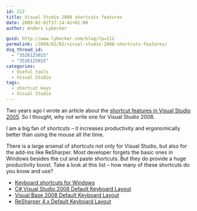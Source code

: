 ```yaml
---
id: 212
title: Visual Studio 2008 shortcuts features
date: 2009-02-02T17:14:41+01:00
author: Anders Lybecker

guid: http://www.lybecker.com/blog/?p=212
permalink: /2009/02/02/visual-studio-2008-shortcuts-features/
dsq_thread_id:
  - "3526125015"
  - "3526125015"
categories:
  - Useful tools
  - Visual Studio
tags:
  - shortcut keys
  - Visual Studio
---
```

Two years ago I wrote an article about the [shortcut features in Visual Studio 2005](http://www.lybecker.com/blog/2007/02/01/visual-studio-2005-shortcuts-features/). So I thought, why not write one for Visual Studio 2008.

I am a big fan of shortcuts &#8211; it increases productivity and ergonomically better than using the mouse all the time.

There is a large arsenal of shortcuts not only for Visual Studio, but also for the add-ins like ReSharper. Most developer forgets the basic ones in Windows besides the cut and paste shortcuts. But they do provide a huge productivity boost. Take a look at this list – how many of these shortcuts do you know and use?

  * [Keyboard shortcuts for Windows](http://support.microsoft.com/kb/126449)
  * [C# Visual Studio 2008 Default Keyboard Layout](http://www.microsoft.com/downloads/details.aspx?familyid=E5F902A8-5BB5-4CC6-907E-472809749973&displaylang=en)
  * [Visual Base 2008 Default Keyboard Layout](http://www.microsoft.com/downloads/details.aspx?familyid=255B8CF1-F6BD-4B55-BB42-DD1A69315833&displaylang=en)
  * [ReSharper 4.x Default Keyboard Layout  
](http://www.jetbrains.com/resharper/docs/ReSharper40DefaultKeymap.pdf)